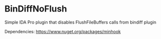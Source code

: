 BinDiffNoFlush
==============

Simple IDA Pro plugin that disables FlushFileBuffers calls from bindiff plugin

Dependencies:
https://www.nuget.org/packages/minhook
